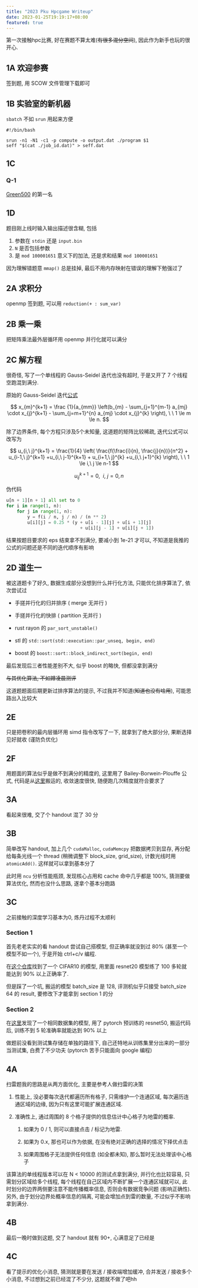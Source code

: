 ```yaml
---
title: "2023 Pku Hpcgame Writeup"
date: 2023-01-25T19:19:17+08:00
featured: true
---
```


第一次接触hpc比赛, 好在赛题不算太难(~~有很多混分空间~~), 因此作为新手也玩的很开心.

<!--more-->

## 1A 欢迎参赛

签到题, 用 SCOW 文件管理下载即可

## 1B 实验室的新机器

`sbatch` 不如 `srun` 用起来方便

```shell
#!/bin/bash

srun -n1 -N1 -c1 -p compute -o output.dat ./program $1
seff "$(cat ./job_id.dat)" > seff.dat
```

## 1C

### Q-1

[Green500](https://www.top500.org/lists/green500/2022/11/) 的第一名

## 1D

题目刚上线时输入输出描述很含糊, 包括

1. 参数在 `stdin` 还是 `input.bin`
2. `N` 是否包括参数
3. 是 `mod 100001651` 意义下的加法, 还是求和结果 `mod 100001651`

因为理解错题意 `mmap()` 总是挂掉, 最后不用内存映射在错误的理解下勉强过了

## 2A 求积分

openmp 签到题, 可以用 `reduction(+ : sum_var)`

## 2B 乘一乘

把矩阵乘法最外层循环用 openmp 并行化就可以满分

## 2C 解方程

很奇怪, 写了一个单线程的 Gauss-Seidel 迭代也没有超时, 于是又开了 7 个线程空跑混到满分.

原始的 Gauss-Seidel 迭代[公式](https://zh.wikipedia.org/wiki/%E9%AB%98%E6%96%AF-%E8%B5%9B%E5%BE%B7%E5%B0%94%E8%BF%AD%E4%BB%A3)

$$
x_{m}^{k+1} = 
\frac {1}{a_{mm}} \left(b_{m} -
\sum_{j=1}^{m-1} a_{mj} \cdot x_{j}^{k+1} -
\sum_{j=m+1}^{n} a_{mj} \cdot x_{j}^{k} 
\right),
\ \ 1 \le m \le n.
$$

除了边界条件, 每个方程只涉及5个未知量, 这道题的矩阵比较稀疏, 迭代公式可以改写为

$$
u_{i,\ j}^{k+1} = 
\frac{1}{4} \left(
\frac{f(\frac{i}{n}, \frac{j}{n})}{n^2} +
u_{i-1,\ j}^{k+1} +u_{i,\ j-1}^{k+1} +
u_{i+1,\ j}^{k} +u_{i,\ j+1}^{k}
\right),
\ \ 1 \le i,\ j \le n-1
$$

$$
u_{ij}^{k+1} = 0,
\ \ i,\ j = 0, n
$$

伪代码

```python
u[n + 1][n + 1] all set to 0
for i in range(1, n):
    for j in range(1, n):
        y = f(i / n, j / n) / (n ** 2)
        u[i][j] = 0.25 * (y + u[i - 1][j] + u[i + 1][j]
                            + u[i][j - 1] + u[i][j + 1])
```

结果按题目要求的 eps 结束拿不到满分, 要减小到 1e-21 才可以, 不知道是我推的公式的问题还是不同的迭代顺序有影响

## 2D 道生一

被这道题卡了好久, 数据生成部分没想到什么并行化方法, 只能优化排序算法了, 依次尝试过

- 手搓并行化的归并排序 ( merge 无并行 )

- 手搓并行化的快排 ( partition 无并行 )

- rust rayon 的 `par_sort_unstable()`

- stl 的 `std::sort(std::execution::par_unseq, begin, end)`

- boost 的 `boost::sort::block_indirect_sort(begin, end)`

最后发现后三者性能差别不大, 似乎 boost 的略快, 但都没拿到满分

~~与其优化算法, 不如蹲凌晨测评~~

这道题题面后期更新过排序算法的提示, 不过我并不知道(~~知道也没有啥用~~), 可能思路出入比较大

## 2E

只是把卷积的最内层循环用 simd 指令改写了一下, 就拿到了绝大部分分, 果断选择见好就收 (谨防负优化)

## 2F

用题面的算法似乎是做不到满分的精度的, 这里用了  Bailey-Borwein-Plouffe 公式, 代码是从[这里](https://stackoverflow.com/a/4484573)搬运的, 收敛速度很快, 随便跑几次精度就符合要求了

## 3A

看起来很难, 交了个 handout 混了 30 分

## 3B

简单改写 handout,  加上几个 `cudaMalloc`,  `cudaMemcpy` 把数据拷贝到显存, 再分配给每条光线一个 thread (稍微调整下 block_size, grid_size), 计数光线时用 `atomicAdd()`. 这样就可以拿到基本分了

此时用 `ncu` 分析性能瓶颈, 发现核心占用和 cache 命中几乎都是 100%, 猜测要做算法优化, 然而也没什么思路, 遂拿个基本分跑路

## 3C

之前接触的深度学习基本为0, 炼丹过程不太顺利

### Section 1

首先老老实实的看 handout 尝试自己搭模型, 但正确率就没到过 80% (甚至一个模型不如一个), 于是开始 ctrl+c/v 编程.

在[这个仓库](https://github.com/akamaster/pytorch_resnet_cifar10/)找到了一个 CIFAR10 的模型, 用里面 resnet20 模型练了 100 多轮就能达到 90% 以上正确率了.

但是踩了一个坑, 搬运的模型 batch_size 是 128, 评测机似乎只接受 batch_size 64 的 result, 要修改下才能拿到 section 1 的分

### Section 2

在[这里](https://www.kaggle.com/code/rezasaatchi/plant-seedlings-classification-pytorch/notebook)发现了一个相同数据集的模型, 用了 pytorch 预训练的 resnet50, 搬运代码后, 训练不到 5 轮准确率就能达到 90% 以上

做题前没看到测试集存储在单独的路径下, 自己还特地从训练集里分出来的一部分当测试集, 白费了不少功夫 (pytorch 苦手只能面向 google 编程)

## 4A

扫雷题我的思路是从两方面优化, 主要是参考人做扫雷的决策

1. 性能上, 没必要每次迭代都遍历所有格子, 只需维护一个连通区域, 每次遍历连通区域的边缘, 因为只有这里可能扩展连通区域.

2. 准确性上, 通过周围的 8 个格子提供的信息估计中心格子为地雷的概率.
   
   1. 如果为 0 / 1, 则可以直接点击 / 标记为地雷.
   
   2. 如果为 0.x, 那也可以作为依据, 在没有绝对正确的选择的情况下择优点击
   
   3. 如果周围格子无法提供任何信息 (如全都未知), 那么暂时无法处理该中心格子

该算法的单线程版本可以在 N < 10000 的测试点拿到满分, 并行化也比较容易, 只需划分区域给多个线程, 每个线程在自己区域内不断扩展一个连通区域就可以, 此时划分的边界两侧要注意不能传播概率信息, 否则会有数据竞争问题 (影响正确性). 另外, 由于划分边界处概率信息的隔离, 可能会增加点到雷的数量, 不过似乎不影响拿到满分.

## 4B

最后一晚时做到这题, 交了 handout 就有 90+, 心满意足了已经是

## 4C

看了提示的优化小消息, 猜测就是要在发送 / 接收端增加缓冲, 合并发送 / 接收多个小消息, 不过想到之前已经混了不少分, 这题就不做了吧hh
